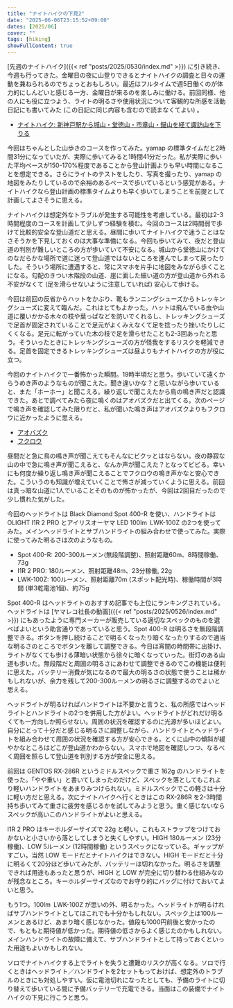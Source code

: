 ```yaml
---
title: "ナイトハイクの下見2"
date: "2025-06-06T23:15:52+09:00"
dates: [2025/06]
cover: ""
tags: [hiking]
showFullContent: true
---
```


[先週のナイトハイク]({{< ref "posts/2025/0530/index.md" >}}) に引き続き、今週も行ってきた。金曜日の夜に山登りできるとナイトハイクの調査と日々の運動を兼ねられるのでちょっとおもしろい。最近はフルタイムで週5日働くのが体力的にしんどいと感じる一方、金曜日が来るのを楽しみに働ける。前回同様、他の人にも役に立つよう、ライトの明るさや使用状況について客観的な所感を活動日記にも書いてみた (この日記に同じ内容も含むので読まなくてよい) 。

* [ナイトハイク: 新神戸駅から城山・堂徳山・市章山・錨山を経て諏訪山を下りる](https://yamap.com/activities/40530759)

今回はちゃんとした山歩きのコースを作ってみた。yamap の標準タイムだと2時間31分になっていたが、実際に歩いてみると1時間41分だった。私が実際に歩いた平均ペースが150-170%程度であることから登山計画よりも早い時間になることを想定できる。さらにライトのテストをしたり、写真を撮ったり、yamap の地図をみたりしているので余裕のあるペースで歩いているという感覚がある。ナイトハイクなら登山計画の標準タイムよりも早く歩いてしまうことを前提として計画してよさそうに思える。

ナイトハイクは想定外なトラブルが発生する可能性を考慮している。最初は2-3時間程度のコースを計画して少しずつ経験を積む。今回のコースは2時間弱で歩けて比較的安全な登山道だと思える。昼間に歩いてナイトハイクで迷うことはなさそうかを下見しておくのは大事な準備になる。今回も歩いてみて、夜だと登山道の判別が難しいところの方が歩いていて不安になる。城山から堂徳山にかけてのなだらかな場所で道に迷って登山道ではないところを進んでしまって戻ったりした。そういう場所に遭遇すると、常にスマホを片手に地図をみながら歩くことになる。勾配のきつい木階段の山道、崖に面した細い道の方が登山道から外れる不安がなくて (足を滑らせないように注意していれば) 安心して歩ける。

今回は前回の反省からハットをかぶり、靴もランニングシューズからトレッキングシューズに変えて臨んだ。これはとてもよかった。ハットは飛んでいる虫や山道に覆いかかる木々の枝や葉っぱなどを防いでくれるし、トレッキングシューズで足首が固定されていることで足元がよくみえなくて足を捻ったり挫いたりしにくくなる。足元に転がっていた木の枝で足を滑らせたことも2-3回あったと思う。そういったときにトレッキングシューズの方が怪我をするリスクを軽減できる。足首を固定できるトレッキングシューズは昼よりもナイトハイクの方が役に立つ。

今回のナイトハイクで一番怖かった瞬間。19時半頃だと思う。歩いていて遠くからうめき声のようなものが聞こえた。聞き違いかな？と思いながら歩いていると、また「ホーホー」と聞こえる。繰り返しで聞こえたから鳥の鳴き声だと認識できた。あとで調べてみたら夜に鳴くのはアオバズクだと出てくる。次のページで鳴き声を確認してみた限りだと、私が聞いた鳴き声はアオバズクよりもフクロウに近かったように思える。

* [アオバズク](https://www.suntory.co.jp/eco/birds/encyclopedia/detail/4518.html)
* [フクロウ](https://www.suntory.co.jp/eco/birds/encyclopedia/detail/1483.html)

昼間だと急に鳥の鳴き声が聞こえてもそんなにビクッとはならない。夜の静寂な山の中で急に鳴き声が聞こえると、なんか声が聞こえた？となってビビる。幸いにも何度か繰り返し鳴き声が聞こえることでフクロウの鳴き声かなと安心できた。こういうのも知識が増えていくことで怖さが減っていくように思える。前回は真っ暗な山道に1人でいることそのものが怖かったが、今回は2回目だったので少し慣れた気がした。

今回のヘッドライトは Black Diamond Spot 400-R を使い、ハンドライトは OLIGHT I1R 2 PRO とアイリスオーヤマ LED  100lm LWK-100Z の2つを使ってみた。メインヘッドライトとサブハンドライトの組み合わせで使ってみた。実際に使ってみた明るさは次のようなもの。

* Spot 400-R: 200-300ルーメン(無段階調整)、照射距離60m、8時間稼働、73g
* I1R 2 PRO: 180ルーメン、照射距離48m、23分稼働, 22g
* LWK-100Z: 100ルーメン、照射距離70m (スポット配光時)、稼働時間が3時間 (単3乾電池1個)、約75g

Spot 400-R はヘッドライトのおすすめ記事でも上位にランキングされている。ヘッドライトは [ヤマレコ社長の動画]({{< ref "posts/2025/0526/index.md" >}}) にもあったように専門メーカーが販売している適切なスペックのものを選べばよいという助言通りであっていると思う。Spot 400-R は明るさを無段階調整できる。ボタンを押し続けることで明るくなったり暗くなったりするので適当な明るさのところでボタンを離して調整できる。今日は宵闇の時間帯に出掛け、ライトがなくても歩ける薄暗い状態から徐々に暗くなっていった。街灯のある山道も歩いた。無段階だと周囲の明るさにあわせて調整できるのでこの機能は便利に思えた。バッテリー消費が気になるので最大の明るさの状態で使うことは稀かもしれないが、余力を残して200-300ルーメンの明るさに調整するのでよいと思える。

ヘッドライトが明るければハンドライトは不要かと言うと、私の所感ではヘッドライトとハンドライトの2つを併用した方がよい。ヘッドライトがどれだけ明るくても一方向しか照らせない。周囲の状況を確認するのに光源が多いほどよい。自分にとって十分だと感じる明るさに調整しながら、ハンドライトとヘッドライトを組み合わせて周囲の状況を確認する方が安心できる。とくに山中の傾斜が緩やかなところはどこが登山道かわからない。スマホで地図を確認しつつ、なるべく周囲を照らして登山道を判別する方が安全に思える。

前回は GENTOS RX-286R というミドルスペックで重さ 162g のハンドライトを使った。「やや重い」と書いてしまったのだけど、スペックを落としてもこれより軽いハンドライトをあまりみつけられない。ミドルスペックでこの軽さは十分に軽い方だと思える。次にナイトハイクへ行くときはこの RX-286R を2-3時間持ち歩いてみて重さに疲労を感じるかを試してみようと思う。重く感じないならスペックが高いこのハンドライトがよいと思える。

I1R 2 PRO はキーホルダーサイズで 22g と軽い。これもストラップをつけておかないと小さいから落としてしまうと失くしやすい。HIGH 180ルーメン (23分稼働)、LOW 5ルーメン (12時間稼働) というスペックになっている。ギャップがすごい。当然 LOW モードだとナイトハイクはできない。HIGH モードだと十分に明るくて20分ほど歩いてみたが、バッテリーは切れなかった。明るさを調整できれば用途もあったと思うが、HIGH と LOW が完全に切り替わる仕組みなのが残念なところ。キーホルダーサイズなのでお守り的にバッグに付けておいてよいと思う。

もう1つ。100lm LWK-100Z が思いの外、明るかった。ヘッドライトが明るければサブハンドライトとしてはこれでも十分かもしれない。スペック上は100ルーメンとあるけど、あまり暗く感じなかった。値段も1000円前後と安かったので、もともと期待値が低かった。期待値の低さからよく感じたのかもしれない。メインハンドライトの故障に備えて、サブハンドライトとして持っておくといった用途もよいかもしれない。

ソロでナイトハイクする上でライトを失うと遭難のリスクが高くなる。ソロで行くときはヘッドライト／ハンドライトを2セットもっておけば、想定外のトラブルのときにも対処しやすい。仮に電池切れになったとしても、予備のライトに切り替えて歩いている間に予備バッテリーで充電できる。当面はこの装備でナイトハイクの下見に行こうと思う。
